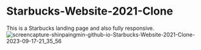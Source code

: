# Starbucks-Website-2021-Clone
  This is a Starbucks landing page and also fully responsive.
  ![screencapture-shinpaingmin-github-io-Starbucks-Website-2021-Clone-2023-09-17-21_35_56](https://github.com/shinpaingmin/Starbucks-Website-2021-Clone/assets/103930442/b79944ad-4e6e-47d4-9712-716a48a7f000)

